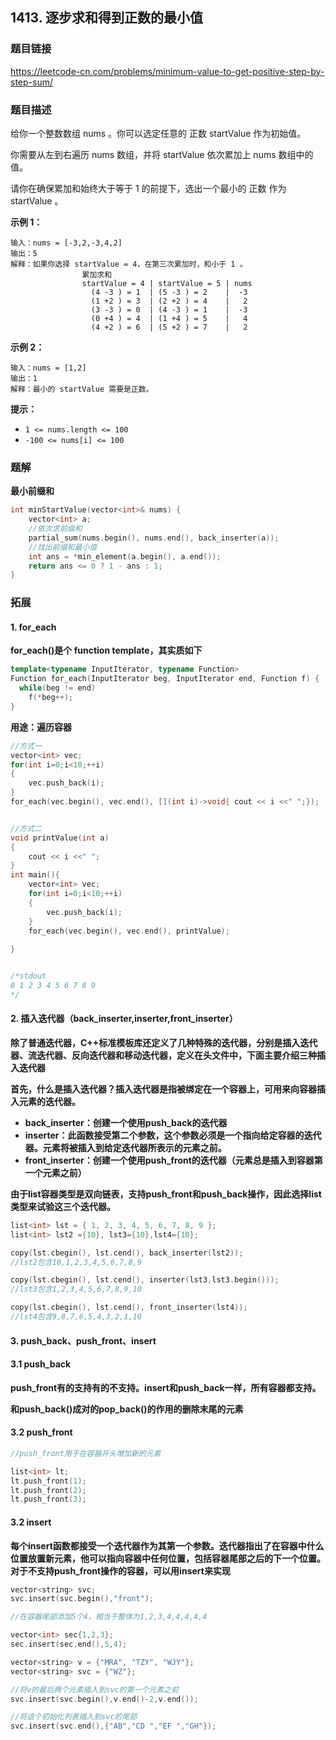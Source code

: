 ## 1413. 逐步求和得到正数的最小值

### 题目链接

https://leetcode-cn.com/problems/minimum-value-to-get-positive-step-by-step-sum/



### 题目描述

给你一个整数数组 nums 。你可以选定任意的 正数 startValue 作为初始值。

你需要从左到右遍历 nums 数组，并将 startValue 依次累加上 nums 数组中的值。

请你在确保累加和始终大于等于 1 的前提下，选出一个最小的 正数 作为 startValue 。



**示例 1：**

~~~
输入：nums = [-3,2,-3,4,2]
输出：5
解释：如果你选择 startValue = 4，在第三次累加时，和小于 1 。
                累加求和
                startValue = 4 | startValue = 5 | nums
                  (4 -3 ) = 1  | (5 -3 ) = 2    |  -3
                  (1 +2 ) = 3  | (2 +2 ) = 4    |   2
                  (3 -3 ) = 0  | (4 -3 ) = 1    |  -3
                  (0 +4 ) = 4  | (1 +4 ) = 5    |   4
                  (4 +2 ) = 6  | (5 +2 ) = 7    |   2
~~~

**示例 2：**

~~~
输入：nums = [1,2]
输出：1
解释：最小的 startValue 需要是正数。
~~~

**提示：**

- `1 <= nums.length <= 100`
- `-100 <= nums[i] <= 100`



### 题解

**最小前缀和**

~~~C++
int minStartValue(vector<int>& nums) {
    vector<int> a;
    //依次求前缀和
    partial_sum(nums.begin(), nums.end(), back_inserter(a));
    //找出前缀和最小值
    int ans = *min_element(a.begin(), a.end());
    return ans <= 0 ? 1 - ans : 1;
}
~~~



### 拓展

#### 1. for_each

**for_each()是个 function template，其实质如下**

~~~C++
template<typename InputIterator, typename Function>
Function for_each(InputIterator beg, InputIterator end, Function f) {
  while(beg != end) 
    f(*beg++);
}
~~~

**用途：遍历容器**

~~~C++
//方式一
vector<int> vec;
for(int i=0;i<10;++i)
{
    vec.push_back(i);
}
for_each(vec.begin(), vec.end(), [](int i)->void{ cout << i <<" ";}); 


//方式二
void printValue(int a)
{
    cout << i <<" ";
}
int main(){
    vector<int> vec;
    for(int i=0;i<10;++i)
    {
        vec.push_back(i);
    }
    for_each(vec.begin(), vec.end(), printValue);
    
}


/*stdout
0 1 2 3 4 5 6 7 8 9 
*/
~~~



#### 2. 插入迭代器（back_inserter,inserter,front_inserter）

**除了普通迭代器，C++标准模板库还定义了几种特殊的迭代器，分别是插入迭代器、流迭代器、反向迭代器和移动迭代器，定义在<iterator>头文件中，下面主要介绍三种插入迭代器**



**首先，什么是插入迭代器？插入迭代器是指被绑定在一个容器上，可用来向容器插入元素的迭代器。**

- **back_inserter：创建一个使用push_back的迭代器**
- **inserter：此函数接受第二个参数，这个参数必须是一个指向给定容器的迭代器。元素将被插入到给定迭代器所表示的元素之前。**
- **front_inserter：创建一个使用push_front的迭代器（元素总是插入到容器第一个元素之前）**

**由于list容器类型是双向链表，支持push_front和push_back操作，因此选择list类型来试验这三个迭代器。**

~~~C++
list<int> lst = { 1, 2, 3, 4, 5, 6, 7, 8, 9 };
list<int> lst2 ={10}, lst3={10},lst4={10};

copy(lst.cbegin(), lst.cend(), back_inserter(lst2));
//lst2包含10,1,2,3,4,5,6,7,8,9

copy(lst.cbegin(), lst.cend(), inserter(lst3,lst3.begin()));
//lst3包含1,2,3,4,5,6,7,8,9,10

copy(lst.cbegin(), lst.cend(), front_inserter(lst4));
//lst4包含9,8,7,6,5,4,3,2,1,10
~~~



#### 3. push_back、push_front、insert



#### 3.1 push_back

**push_front有的支持有的不支持。insert和push_back一样，所有容器都支持。**

**和push_back()成对的pop_back()的作用的删除末尾的元素**



#### 3.2 push_front

~~~C++
//push_front用于在容器开头增加新的元素

list<int> lt;
lt.push_front(1);
lt.push_front(2);
lt.push_front(3);
~~~



#### 3.2 insert

**每个insert函数都接受一个迭代器作为其第一个参数。迭代器指出了在容器中什么位置放置新元素，他可以指向容器中任何位置，包括容器尾部之后的下一个位置。对于不支持push_front操作的容器，可以用insert来实现**

~~~C++
vector<string> svc;
svc.insert(svc.begin(),"front");
~~~

~~~C++
//在容器尾部添加5个4，相当于整体为1,2,3,4,4,4,4,4

vector<int> sec{1,2,3};
sec.insert(sec.end(),5,4);        
~~~

~~~C++
vector<string> v = {"MRA", "TZY", "WJY"};
vector<string> svc = {"WZ"};

//将v的最后两个元素插入到svc的第一个元素之前
svc.insert(svc.begin(),v.end()-2,v.end());    

//将这个初始化列表插入到svc的尾部
svc.insert(svc.end(),{"AB","CD ","EF ","GH"});    
~~~

